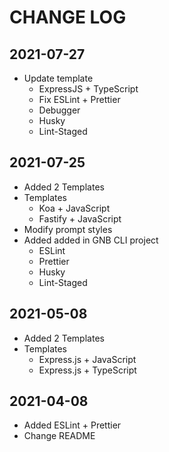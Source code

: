 # CHANGE LOG

## 2021-07-27

- Update template
  - ExpressJS + TypeScript
  - Fix ESLint + Prettier
  - Debugger
  - Husky
  - Lint-Staged

## 2021-07-25

- Added 2 Templates
- Templates
  - Koa + JavaScript
  - Fastify + JavaScript
- Modify prompt styles
- Added added in GNB CLI project
  - ESLint
  - Prettier
  - Husky
  - Lint-Staged

## 2021-05-08

- Added 2 Templates
- Templates
  - Express.js + JavaScript
  - Express.js + TypeScript

## 2021-04-08

- Added ESLint + Prettier
- Change README
